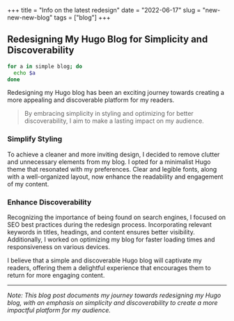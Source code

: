 +++
title = "Info on the latest redesign"
date = "2022-06-17"
slug = "new-new-new-blog"
tags = ["blog"]
+++

## Redesigning My Hugo Blog for Simplicity and Discoverability

```bash
for a in simple blog; do
  echo $a
done
```

Redesigning my Hugo blog has been an exciting journey towards creating a more appealing and discoverable platform for my readers.

> By embracing simplicity in styling and optimizing for better discoverability, I aim to make a lasting impact on my audience.

### Simplify Styling

To achieve a cleaner and more inviting design, I decided to remove clutter and unnecessary elements from my blog. I opted for a minimalist Hugo theme that resonated with my preferences. Clear and legible fonts, along with a well-organized layout, now enhance the readability and engagement of my content.

### Enhance Discoverability

Recognizing the importance of being found on search engines, I focused on SEO best practices during the redesign process. Incorporating relevant keywords in titles, headings, and content ensures better visibility. Additionally, I worked on optimizing my blog for faster loading times and responsiveness on various devices.

I believe that a simple and discoverable Hugo blog will captivate my readers, offering them a delightful experience that encourages them to return for more engaging content.

---
*Note: This blog post documents my journey towards redesigning my Hugo blog, with an emphasis on simplicity and discoverability to create a more impactful platform for my audience.*
